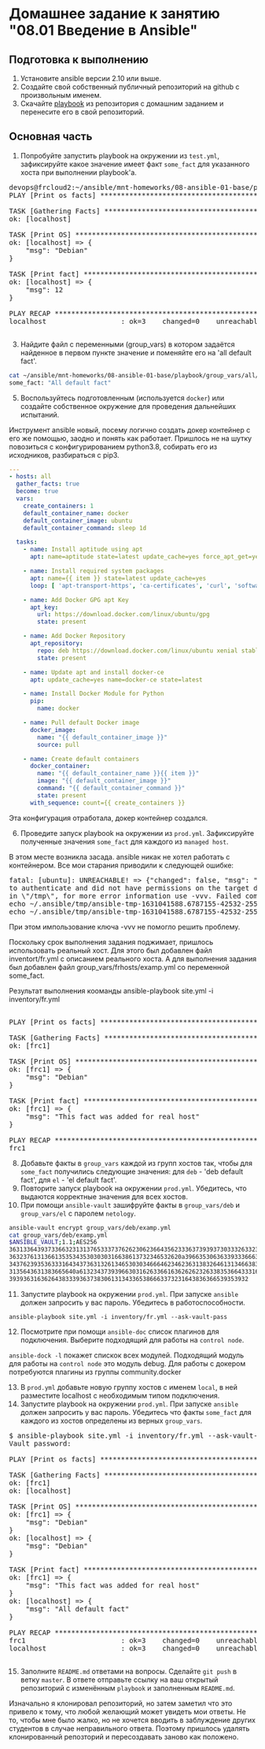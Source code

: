 # Домашнее задание к занятию "08.01 Введение в Ansible"

## Подготовка к выполнению
1. Установите ansible версии 2.10 или выше.
2. Создайте свой собственный публичный репозиторий на github с произвольным именем.
3. Скачайте [playbook](./playbook/) из репозитория с домашним заданием и перенесите его в свой репозиторий.

## Основная часть
1. Попробуйте запустить playbook на окружении из `test.yml`, зафиксируйте какое значение имеет факт `some_fact` для указанного хоста при выполнении playbook'a.

<pre>
devops@frcloud2:~/ansible/mnt-homeworks/08-ansible-01-base/playbook$ ansible-playbook site.yml -i inventory/test.yml
PLAY [Print os facts] ***********************************************************************************************************************************************************************

TASK [Gathering Facts] **********************************************************************************************************************************************************************
ok: [localhost]

TASK [Print OS] *****************************************************************************************************************************************************************************
ok: [localhost] => {
    "msg": "Debian"
}

TASK [Print fact] ***************************************************************************************************************************************************************************
ok: [localhost] => {
    "msg": 12
}

PLAY RECAP **********************************************************************************************************************************************************************************
localhost                  : ok=3    changed=0    unreachable=0    failed=0    skipped=0    rescued=0    ignored=0

</pre>

3. Найдите файл с переменными (group_vars) в котором задаётся найденное в первом пункте значение и поменяйте его на 'all default fact'.

```bash
cat ~/ansible/mnt-homeworks/08-ansible-01-base/playbook/group_vars/all/examp.yml
some_fact: "All default fact"
```

5. Воспользуйтесь подготовленным (используется `docker`) или создайте собственное окружение для проведения дальнейших испытаний.

Инструмент ansible новый, посему логично создать докер контейнер с его же помощью, заодно и понять как работает.
Пришлось не на шутку повозиться с конфигурированием python3.8, собирать его из исходников, разбираться с pip3. 
```yaml
---
- hosts: all
  gather_facts: true
  become: true
  vars:
    create_containers: 1
    default_container_name: docker
    default_container_image: ubuntu
    default_container_command: sleep 1d

  tasks:
    - name: Install aptitude using apt
      apt: name=aptitude state=latest update_cache=yes force_apt_get=yes

    - name: Install required system packages
      apt: name={{ item }} state=latest update_cache=yes
      loop: [ 'apt-transport-https', 'ca-certificates', 'curl', 'software-properties-common', 'python3-pip', 'virtualenv', 'python3-setuptools']

    - name: Add Docker GPG apt Key
      apt_key:
        url: https://download.docker.com/linux/ubuntu/gpg
        state: present

    - name: Add Docker Repository
      apt_repository:
        repo: deb https://download.docker.com/linux/ubuntu xenial stable
        state: present

    - name: Update apt and install docker-ce
      apt: update_cache=yes name=docker-ce state=latest

    - name: Install Docker Module for Python
      pip:
        name: docker

    - name: Pull default Docker image
      docker_image:
        name: "{{ default_container_image }}"
        source: pull

    - name: Create default containers
      docker_container:
        name: "{{ default_container_name }}{{ item }}"
        image: "{{ default_container_image }}"
        command: "{{ default_container_command }}"
        state: present
      with_sequence: count={{ create_containers }}
```

Эта конфигурация отработала, докер контейнер создался. 

6. Проведите запуск playbook на окружении из `prod.yml`. Зафиксируйте полученные значения `some_fact` для каждого из `managed host`.

В этом месте возникла засада. ansible никак не хотел работать с контейнером. Все мои старания приводили к следующей ошибке:
<pre>
fatal: [ubuntu]: UNREACHABLE! => {"changed": false, "msg": "Failed to create temporary directory.In some cases, you may have been able
to authenticate and did not have permissions on the target directory. Consider changing the remote tmp path in ansible.cfg to a path rooted
in \"/tmp\", for more error information use -vvv. Failed command was: ( umask 77 && mkdir -p \"` echo ~/.ansible/tmp `\"&& mkdir \"` 
echo ~/.ansible/tmp/ansible-tmp-1631041588.6787155-42532-255989698407141 `\" && echo ansible-tmp-1631041588.6787155-42532-255989698407141=\"` 
echo ~/.ansible/tmp/ansible-tmp-1631041588.6787155-42532-255989698407141 `\" ), exited with result 1", "unreachable": true}
</pre>
При этом импользование ключа -vvv не помогло решить проблему.

Поскольку срок выполнения задания поджимает, пришлось использовать реальный хост. Для этого был добавлен файл inventort/fr.yml с описанием реального хоста. А для выполнения задания был добавлен файл group_vars/frhosts/examp.yml со переменной some_fact.

Результат выполнения кооманды 
ansible-playbook site.yml -i inventory/fr.yml
<pre>

PLAY [Print os facts] *************************************************************************************************************

TASK [Gathering Facts] ************************************************************************************************************
ok: [frc1]

TASK [Print OS] *******************************************************************************************************************
ok: [frc1] => {
    "msg": "Debian"
}

TASK [Print fact] *****************************************************************************************************************
ok: [frc1] => {
    "msg": "This fact was added for real host"
}

PLAY RECAP ************************************************************************************************************************
frc1
</pre>

8. Добавьте факты в `group_vars` каждой из групп хостов так, чтобы для `some_fact` получились следующие значения: для `deb` - 'deb default fact', для `el` - 'el default fact'.
9.  Повторите запуск playbook на окружении `prod.yml`. Убедитесь, что выдаются корректные значения для всех хостов.
10. При помощи `ansible-vault` зашифруйте факты в `group_vars/deb` и `group_vars/el` с паролем `netology`.

```bash
ansible-vault encrypt group_vars/deb/examp.yml
cat group_vars/deb/examp.yml
$ANSIBLE_VAULT;1.1;AES256
36313364393733663231313765333737626230623664356233363739393730333263323466316137
3632376131366135353435303030316638613732346532620a396635306363393336663062613930
34376239353633316434373631326134653030346664623462363138326461313466383030323039
3135643631383665640a613234373939663031626336616362626232633835366433316239396462
39393631636264383339363738306131343365386663373231643836366539353932
```
11. Запустите playbook на окружении `prod.yml`. При запуске `ansible` должен запросить у вас пароль. Убедитесь в работоспособности.

```
ansible-playbook site.yml -i inventory/fr.yml --ask-vault-pass
```

12. Посмотрите при помощи `ansible-doc` список плагинов для подключения. Выберите подходящий для работы на `control node`.

```ansible-dock -l``` покажет спискок всех модулей.
Подходящий модуль для работы на `control node` это модуль debug. Для работы с докером потребуются плагины из группы community.docker

13. В `prod.yml` добавьте новую группу хостов с именем  `local`, в ней разместите localhost с необходимым типом подключения.
14. Запустите playbook на окружении `prod.yml`. При запуске `ansible` должен запросить у вас пароль. Убедитесь что факты `some_fact` для каждого из хостов определены из верных `group_vars`.

<pre>
$ ansible-playbook site.yml -i inventory/fr.yml --ask-vault-pass
Vault password:

PLAY [Print os facts] ***********************************************************************************************************************************************************************

TASK [Gathering Facts] **********************************************************************************************************************************************************************
ok: [frc1]
ok: [localhost]

TASK [Print OS] *****************************************************************************************************************************************************************************
ok: [frc1] => {
    "msg": "Debian"
}
ok: [localhost] => {
    "msg": "Debian"
}

TASK [Print fact] ***************************************************************************************************************************************************************************
ok: [frc1] => {
    "msg": "This fact was added for real host"
}
ok: [localhost] => {
    "msg": "All default fact"
}

PLAY RECAP **********************************************************************************************************************************************************************************
frc1                       : ok=3    changed=0    unreachable=0    failed=0    skipped=0    rescued=0    ignored=0
localhost                  : ok=3    changed=0    unreachable=0    failed=0    skipped=0    rescued=0    ignored=0

</pre>

15. Заполните `README.md` ответами на вопросы. Сделайте `git push` в ветку `master`. В ответе отправьте ссылку на ваш открытый репозиторий с изменённым `playbook` и заполненным `README.md`.

Изначально я клонировал репозиторий, но затем заметил что это привело к тому, что любой желающий может увидеть мои ответы. Не то, чтобы мне было жалко, но не хочется вводить в заблуждение других студентов в случае неправильного ответа. Поэтому пришлось удалять клонированный репозторий и пересоздавать заново как положено.

<!--
## Необязательная часть

1. При помощи `ansible-vault` расшифруйте все зашифрованные файлы с переменными.
2. Зашифруйте отдельное значение `PaSSw0rd` для переменной `some_fact` паролем `netology`. Добавьте полученное значение в `group_vars/all/exmp.yml`.
3. Запустите `playbook`, убедитесь, что для нужных хостов применился новый `fact`.
4. Добавьте новую группу хостов `fedora`, самостоятельно придумайте для неё переменную. В качестве образа можно использовать [этот](https://hub.docker.com/r/pycontribs/fedora).
5. Напишите скрипт на bash: автоматизируйте поднятие необходимых контейнеров, запуск ansible-playbook и остановку контейнеров.
6. Все изменения должны быть зафиксированы и отправлены в вашей личный репозиторий.

---

### Как оформить ДЗ?

Выполненное домашнее задание пришлите ссылкой на .md-файл в вашем репозитории.

---

-->
